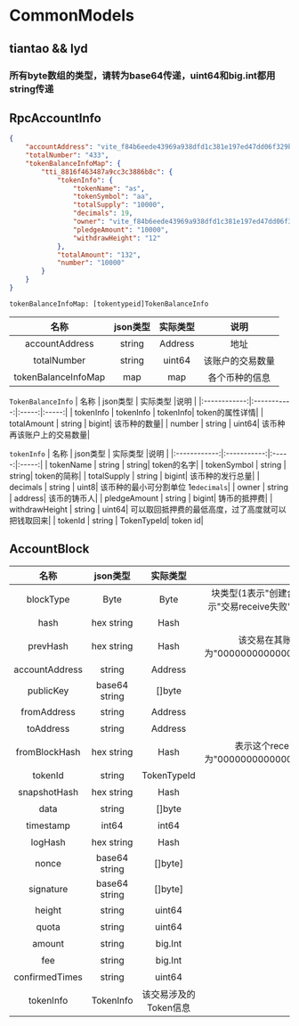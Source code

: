 # CommonModels
## tiantao && lyd
### 所有byte数组的类型，请转为base64传递，uint64和big.int都用string传递

## RpcAccountInfo
```json ::Demo
{
    "accountAddress": "vite_f84b6eede43969a938dfd1c381e197ed47dd06f329b7c92328",
    "totalNumber": "433",
    "tokenBalanceInfoMap": {
        "tti_8816f463487a9cc3c3886b8c": {
            "tokenInfo": {
                "tokenName": "as",
                "tokenSymbol": "aa",
                "totalSupply": "10000",
                "decimals": 19,
                "owner": "vite_f84b6eede43969a938dfd1c381e197ed47dd06f329b7c92328",
                "pledgeAmount": "10000",
                "withdrawHeight": "12"
            },
            "totalAmount": "132",
            "number": "10000"
        }
    }
}
```
`tokenBalanceInfoMap: [tokentypeid]TokenBalanceInfo`

|  名称  | json类型 | 实际类型 |说明 |
|:------------:|:-----------:|:-----:|:-----:|
| accountAddress |  string | Address| 地址|
| totalNumber | string | uint64| 该账户的交易数量|
| tokenBalanceInfoMap | map | map| 各个币种的信息|

`TokenBalanceInfo`
|  名称  | json类型 | 实际类型 |说明 |
|:------------:|:-----------:|:-----:|:-----:|
| tokenInfo |  tokenInfo | tokenInfo| token的属性详情|
| totalAmount | string | bigint| 该币种的数量|
| number | string | uint64| 该币种再该账户上的交易数量|

`tokenInfo`
|  名称  | json类型 | 实际类型 |说明 |
|:------------:|:-----------:|:-----:|:-----:|
| tokenName |  string | string| token的名字|
| tokenSymbol | string | string| token的简称|
| totalSupply | string | bigint| 该币种的发行总量|
| decimals | string | uint8| 该币种的最小可分割单位 1e`decimals`|
| owner | string | address| 该币的铸币人|
| pledgeAmount | string | bigint| 铸币的抵押费|
| withdrawHeight | string | uint64| 可以取回抵押费的最低高度，过了高度就可以把钱取回来|
| tokenId | string | TokenTypeId| token id|




## AccountBlock
|  名称  | json类型 |实际类型 |说明 |
|:------------:|:-----------:|:-----------:|:-----:|
| blockType | Byte |Byte | 块类型(1表示"创建合约send", 2表示"转账send", 3表示"奖励send", 4表示"交易receive", 5表示"交易receive失败", 1、2、3为send，4、5为receive, ps: 普通交易的send为2，receive为4)|
| hash | hex string | Hash | 该交易的Hash|
| prevHash |hex string| Hash | 该交易在其账户链上的上一个交易的hash, 如果该交易是该账户的第一笔交易，则为"0000000000000000000000000000000000000000000000000000000000000000"|
| accountAddress| string | Address | 该交易所属账号地址|
| publicKey|base64 string | []byte | 交易签名的公钥|
| fromAddress |string| Address | 交易的发送地址|
| toAddress|string | Address | 交易的接受地址|
| fromBlockHash |hex string |  Hash | 表示这个receive交易所对应的send交易的hash，所有send交易的fromBlockHash为"0000000000000000000000000000000000000000000000000000000000000000"|
| tokenId |string |TokenTypeId | 该交易的币种ID|
| snapshotHash | hex string | Hash | 交易引用的快照块hash |
| data | string| []byte |  可用作交易备注|
| timestamp | int64 | int64 |  该交易发生的时间 单位秒|
| logHash | hex string | Hash  | 智能合约执行产生的LogList的Hash |
| nonce | base64 string |[]byte] |  该交易Pow的nonce|
| signature | base64 string| []byte] | 交易的签名|
| height | string | uint64 | 该交易的高度 |
| quota | string | uint64 | 该交易消耗的配额 |
| amount |string|  big.Int | 该交易发生的金额|
| fee | string | big.Int | 发送该交易使用的手续费 |
| confirmedTimes |string| uint64 | 该交易被确认次数 |
| tokenInfo | TokenInfo | 该交易涉及的Token信息 |